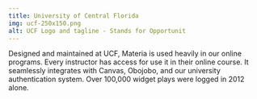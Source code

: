 ```yaml
---
title: University of Central Florida
img: ucf-250x150.png
alt: UCF Logo and tagline - Stands for Opportunit
---
```


Designed and maintained at UCF, Materia is used heavily in our online programs. Every instructor has access for use it in their online course. It seamlessly integrates with Canvas, Obojobo, and our university authentication system. Over 100,000 widget plays were logged in 2012 alone.

